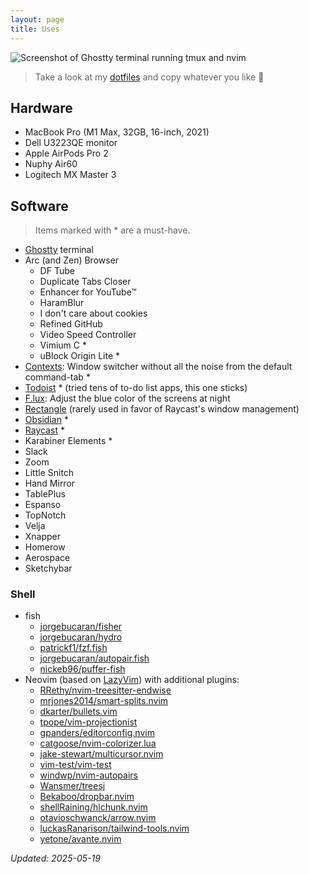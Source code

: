 ```yaml
---
layout: page
title: Uses
---
```


![Screenshot of Ghostty terminal running tmux and nvim](/images/uses.webp?2025-05-19)

> Take a look at my [dotfiles](https://github.com/AmmarCodes/dotfiles) and copy whatever you like 🤗

## Hardware

- MacBook Pro (M1 Max, 32GB, 16-inch, 2021)
- Dell U3223QE monitor
- Apple AirPods Pro 2
- Nuphy Air60
- Logitech MX Master 3

## Software

> Items marked with \* are a must-have.

- [Ghostty](https://mitchellh.com/ghostty) terminal
- Arc (and Zen) Browser
  - DF Tube
  - Duplicate Tabs Closer
  - Enhancer for YouTube™
  - HaramBlur
  - I don't care about cookies
  - Refined GitHub
  - Video Speed Controller
  - Vimium C \*
  - uBlock Origin Lite \*
- [Contexts](https://contexts.co/): Window switcher without all the noise from the default command-tab \*
- [Todoist](https://todoist.com/r/ammar_alakkad_ykgkib) \* (tried tens of to-do list apps, this one sticks)
- [F.lux](https://justgetflux.com/): Adjust the blue color of the screens at night
- [Rectangle](https://rectangleapp.com/) (rarely used in favor of Raycast's window management)
- [Obsidian](https://obsidian.md/) \*
- [Raycast](https://www.raycast.com/) \*
- Karabiner Elements \*
- Slack
- Zoom
- Little Snitch
- Hand Mirror
- TablePlus
- Espanso
- TopNotch
- Velja
- Xnapper
- Homerow
- Aerospace
- Sketchybar

### Shell

- fish
  - [jorgebucaran/fisher](https://github.com/jorgebucaran/fisher)
  - [jorgebucaran/hydro](https://github.com/jorgebucaran/hydro)
  - [patrickf1/fzf.fish](https://github.com/patrickf1/fzf.fish)
  - [jorgebucaran/autopair.fish](https://github.com/jorgebucaran/autopair.fish)
  - [nickeb96/puffer-fish](https://github.com/nickeb96/puffer-fish)
- Neovim (based on [LazyVim](https://www.lazyvim.org/)) with additional plugins:
  - [RRethy/nvim-treesitter-endwise](https://github.com/RRethy/nvim-treesitter-endwise)
  - [mrjones2014/smart-splits.nvim](https://github.com/mrjones2014/smart-splits.nvim)
  - [dkarter/bullets.vim](https://github.com/dkarter/bullets.vim)
  - [tpope/vim-projectionist](https://github.com/tpope/vim-projectionist)
  - [gpanders/editorconfig.nvim](https://github.com/gpanders/editorconfig.nvim)
  - [catgoose/nvim-colorizer.lua](https://github.com/catgoose/nvim-colorizer.lua)
  - [jake-stewart/multicursor.nvim](https://github.com/jake-stewart/multicursor.nvim)
  - [vim-test/vim-test](https://github.com/vim-test/vim-test)
  - [windwp/nvim-autopairs](https://github.com/windwp/nvim-autopairs)
  - [Wansmer/treesj](https://github.com/Wansmer/treesj)
  - [Bekaboo/dropbar.nvim](https://github.com/Bekaboo/dropbar.nvim)
  - [shellRaining/hlchunk.nvim](https://github.com/shellRaining/hlchunk.nvim)
  - [otavioschwanck/arrow.nvim](https://github.com/otavioschwanck/arrow.nvim)
  - [luckasRanarison/tailwind-tools.nvim](https://github.com/luckasRanarison/tailwind-tools.nvim)
  - [yetone/avante.nvim](https://github.com/yetone/avante.nvim)

_Updated: 2025-05-19_
